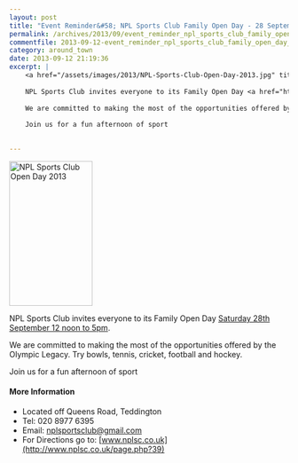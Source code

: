 ```yaml
---
layout: post
title: "Event Reminder&#58; NPL Sports Club Family Open Day - 28 September 2013"
permalink: /archives/2013/09/event_reminder_npl_sports_club_family_open_day_28.html
commentfile: 2013-09-12-event_reminder_npl_sports_club_family_open_day_28
category: around_town
date: 2013-09-12 21:19:36
excerpt: |
    <a href="/assets/images/2013/NPL-Sports-Club-Open-Day-2013.jpg" title="See larger version of - NPL Sports Club Open Day 2013"><img src="/assets/images/2013/NPL-Sports-Club-Open-Day-2013_thumb.jpg" width="150" height="261" alt="NPL Sports Club Open Day 2013" class="photo right" /></a>
    
    NPL Sports Club invites everyone to its Family Open Day <a href="https://stmargarets.london/event/event/200705144138">Saturday 28th September 12 noon to 5pm</a>
    
    We are committed to making the most of the opportunities offered by the Olympic Legacy.  Try bowls, tennis, cricket, football and hockey.
    
    Join us for a fun afternoon of sport
    

---
```


<a href="/assets/images/2013/NPL-Sports-Club-Open-Day-2013.jpg" title="See larger version of - NPL Sports Club Open Day 2013"><img src="/assets/images/2013/NPL-Sports-Club-Open-Day-2013_thumb.jpg" width="150" height="261" alt="NPL Sports Club Open Day 2013" class="photo right" /></a>

NPL Sports Club invites everyone to its Family Open Day [Saturday 28th September 12 noon to 5pm](/event/event/200705144138).

We are committed to making the most of the opportunities offered by the Olympic Legacy. Try bowls, tennis, cricket, football and hockey.

Join us for a fun afternoon of sport

#### More Information

-   Located off Queens Road, Teddington
-   Tel: 020 8977 6395
-   Email: <nplsportsclub@gmail.com>
-   For Directions go to: [www.nplsc.co.uk](http://www.nplsc.co.uk/page.php?39)
